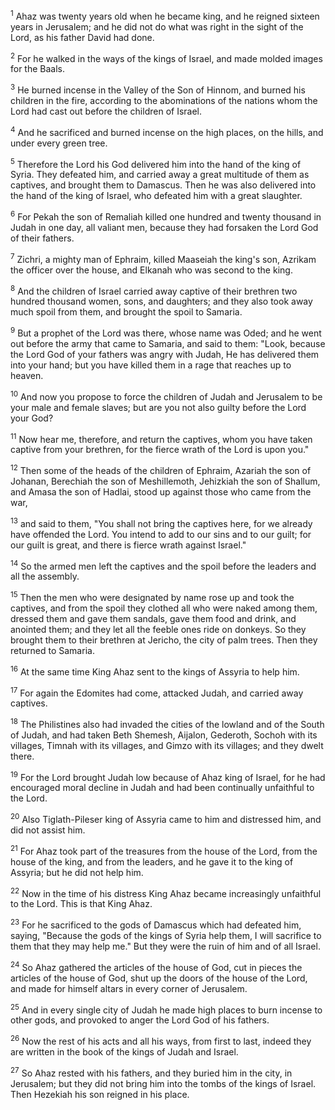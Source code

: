 <sup>1</sup> 
Ahaz was twenty years old when he became king, and he reigned sixteen years in Jerusalem; and he did not do what was right in the sight of the Lord, as his father David had done. 

<sup>2</sup> 
For he walked in the ways of the kings of Israel, and made molded images for the Baals. 

<sup>3</sup> 
He burned incense in the Valley of the Son of Hinnom, and burned his children in the fire, according to the abominations of the nations whom the Lord had cast out before the children of Israel. 

<sup>4</sup> 
And he sacrificed and burned incense on the high places, on the hills, and under every green tree.

<sup>5</sup> 
Therefore the Lord his God delivered him into the hand of the king of Syria. They defeated him, and carried away a great multitude of them as captives, and brought them to Damascus. Then he was also delivered into the hand of the king of Israel, who defeated him with a great slaughter. 

<sup>6</sup> 
For Pekah the son of Remaliah killed one hundred and twenty thousand in Judah in one day, all valiant men, because they had forsaken the Lord God of their fathers. 

<sup>7</sup> 
Zichri, a mighty man of Ephraim, killed Maaseiah the king's son, Azrikam the officer over the house, and Elkanah who was second to the king. 

<sup>8</sup> 
And the children of Israel carried away captive of their brethren two hundred thousand women, sons, and daughters; and they also took away much spoil from them, and brought the spoil to Samaria.

<sup>9</sup> 
But a prophet of the Lord was there, whose name was Oded; and he went out before the army that came to Samaria, and said to them: "Look, because the Lord God of your fathers was angry with Judah, He has delivered them into your hand; but you have killed them in a rage that reaches up to heaven. 

<sup>10</sup> 
And now you propose to force the children of Judah and Jerusalem to be your male and female slaves; but are you not also guilty before the Lord your God? 

<sup>11</sup> 
Now hear me, therefore, and return the captives, whom you have taken captive from your brethren, for the fierce wrath of the Lord is upon you." 

<sup>12</sup> 
Then some of the heads of the children of Ephraim, Azariah the son of Johanan, Berechiah the son of Meshillemoth, Jehizkiah the son of Shallum, and Amasa the son of Hadlai, stood up against those who came from the war, 

<sup>13</sup> 
and said to them, "You shall not bring the captives here, for we already have offended the Lord. You intend to add to our sins and to our guilt; for our guilt is great, and there is fierce wrath against Israel." 

<sup>14</sup> 
So the armed men left the captives and the spoil before the leaders and all the assembly. 

<sup>15</sup> 
Then the men who were designated by name rose up and took the captives, and from the spoil they clothed all who were naked among them, dressed them and gave them sandals, gave them food and drink, and anointed them; and they let all the feeble ones ride on donkeys. So they brought them to their brethren at Jericho, the city of palm trees. Then they returned to Samaria.

<sup>16</sup> 
At the same time King Ahaz sent to the kings of Assyria to help him. 

<sup>17</sup> 
For again the Edomites had come, attacked Judah, and carried away captives. 

<sup>18</sup> 
The Philistines also had invaded the cities of the lowland and of the South of Judah, and had taken Beth Shemesh, Aijalon, Gederoth, Sochoh with its villages, Timnah with its villages, and Gimzo with its villages; and they dwelt there. 

<sup>19</sup> 
For the Lord brought Judah low because of Ahaz king of Israel, for he had encouraged moral decline in Judah and had been continually unfaithful to the Lord. 

<sup>20</sup> 
Also Tiglath-Pileser king of Assyria came to him and distressed him, and did not assist him. 

<sup>21</sup> 
For Ahaz took part of the treasures from the house of the Lord, from the house of the king, and from the leaders, and he gave it to the king of Assyria; but he did not help him.

<sup>22</sup> 
Now in the time of his distress King Ahaz became increasingly unfaithful to the Lord. This is that King Ahaz. 

<sup>23</sup> 
For he sacrificed to the gods of Damascus which had defeated him, saying, "Because the gods of the kings of Syria help them, I will sacrifice to them that they may help me." But they were the ruin of him and of all Israel. 

<sup>24</sup> 
So Ahaz gathered the articles of the house of God, cut in pieces the articles of the house of God, shut up the doors of the house of the Lord, and made for himself altars in every corner of Jerusalem. 

<sup>25</sup> 
And in every single city of Judah he made high places to burn incense to other gods, and provoked to anger the Lord God of his fathers. 

<sup>26</sup> 
Now the rest of his acts and all his ways, from first to last, indeed they are written in the book of the kings of Judah and Israel. 

<sup>27</sup> 
So Ahaz rested with his fathers, and they buried him in the city, in Jerusalem; but they did not bring him into the tombs of the kings of Israel. Then Hezekiah his son reigned in his place.